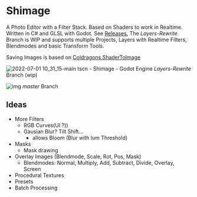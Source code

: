 # Shimage

A Photo Editor with a Filter Stack. Based on Shaders to work in Realtime. Written in C# and GLSL with Godot. See [Releases.](https://github.com/SimonStorlSchulke/GodotPhotoEdit/releases)
The *Layers-Rewrite* Branch is WIP and supports multiple Projects, Layers with Realtime Filters, Blendmodes and basic Transform Tools.

Saving Images is based on [Coldragons ShaderToImage](https://github.com/Coldragon/godot-shader-to-image)


![2022-07-01 10_31_15-main tscn - Shimage - Godot Engine](https://user-images.githubusercontent.com/25198913/176857068-037c72f3-8c77-4dcb-b74b-62014d92a715.jpg)
*Layers-Rewrite* Branch (wip)

![img](img.png)
*master* Branch

## Ideas
- More Filters 
  - RGB Curves(UI ?))
  - Gausian Blur? Tilt Shift...
    - allows Bloom (Blur with lum Threshold)
- Masks
  - Mask drawing
- Overlay Images (Blendmode, Scale, Rot, Pos, Mask)
  - Blendmodes: Normal, Multiply, Add, Subtract, Divide, Overlay, Screen
- Procedural Textures
- Presets
- Batch Processing
